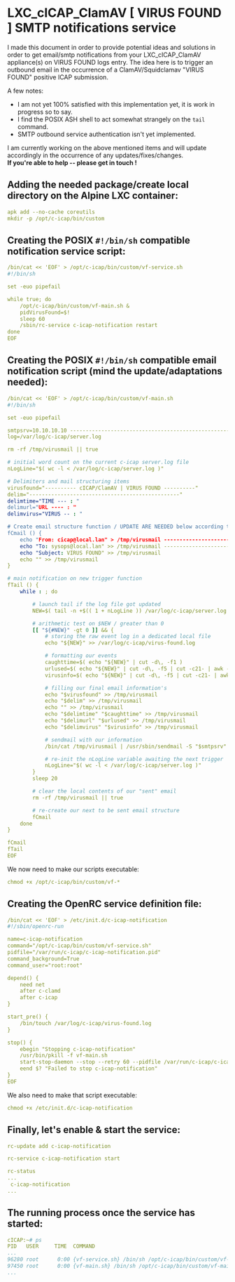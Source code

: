 # LXC_cICAP_ClamAV [ VIRUS FOUND ] SMTP notifications service

I made this document in order to provide potential ideas and solutions in order to get email/smtp notifications from your LXC_cICAP_ClamAV appliance(s) on VIRUS FOUND logs entry. The idea here is to trigger an outbound email in the occurrence of a ClamAV/Squidclamav "VIRUS FOUND" positive ICAP submission. 

A few notes:

- I am not yet 100% satisfied with this implementation yet, it is work in progress so to say.
- I find the POSIX ASH shell to act somewhat strangely on the ```tail``` command.
- SMTP outbound service authentication isn't yet implemented.

I am currently working on the above mentioned items and will update accordingly in the occurrence of any updates/fixes/changes.   
**If you're able to help -- please get in touch !**

## Adding the needed package/create local directory on the Alpine LXC container:

```yaml
apk add --no-cache coreutils
mkdir -p /opt/c-icap/bin/custom
``` 

## Creating the POSIX ```#!/bin/sh``` compatible notification service script:

```yaml
/bin/cat << 'EOF' > /opt/c-icap/bin/custom/vf-service.sh
#!/bin/sh

set -euo pipefail

while true; do
    /opt/c-icap/bin/custom/vf-main.sh &
    pidVirusFound=$!
    sleep 60
    /sbin/rc-service c-icap-notification restart
done
EOF
```

## Creating the POSIX ```#!/bin/sh``` compatible email notification script (mind the update/adaptations needed):

```yaml
/bin/cat << 'EOF' > /opt/c-icap/bin/custom/vf-main.sh
#!/bin/sh

set -euo pipefail

smtpsrv=10.10.10.10 -----------------------------------------------------------------------> adaptations/update needed here
log=/var/log/c-icap/server.log

rm -rf /tmp/virusmail || true

# initial word count on the current c-icap server.log file
nLogLine="$( wc -l < /var/log/c-icap/server.log )"

# Delimiters and mail structuring items
virusfound="---------- cICAP/ClamAV | VIRUS FOUND ----------"
delim="------------------------------------------------"
delimtime="TIME --- : "
delimurl="URL ---- : "
delimvirus="VIRUS -- : "

# Create email structure function / UPDATE ARE NEEDED below according to your environment
fCmail () {
    echo "From: cicap@local.lan" > /tmp/virusmail -----------------------------------------> adaptations/update needed here
    echo "To: sysops@local.lan" >> /tmp/virusmail -----------------------------------------> adaptations/update needed here
    echo "Subject: VIRUS FOUND" >> /tmp/virusmail
    echo "" >> /tmp/virusmail
}

# main notification on new trigger function
fTail () {
    while : ; do

        # launch tail if the log file got updated
        NEW=$( tail -n +$(( 1 + nLogLine )) /var/log/c-icap/server.log | sed -n '/squidclamav_end_of_data_handler/p' | sed -n '/LOG Virus found in /p' )

        # arithmetic test on $NEW / greater than 0
        [[ "${#NEW}" -gt 0 ]] && {
            # storing the raw event log in a dedicated local file
            echo "${NEW}" >> /var/log/c-icap/virus-found.log

            # formatting our events
            caughttime=$( echo "${NEW}" | cut -d\, -f1 )
            urlused=$( echo "${NEW}" | cut -d\, -f5 | cut -c21- | awk -F ' ' '{print $1}' )
            virusinfo=$( echo "${NEW}" | cut -d\, -f5 | cut -c21- | awk -F ' ' '{print $5}' )

            # filling our final email information's
            echo "$virusfound" >> /tmp/virusmail
            echo "$delim" >> /tmp/virusmail
            echo "" >> /tmp/virusmail                 
            echo "$delimtime" "$caughttime" >> /tmp/virusmail
            echo "$delimurl" "$urlused" >> /tmp/virusmail
            echo "$delimvirus" "$virusinfo" >> /tmp/virusmail   

            # sendmail with our information
            /bin/cat /tmp/virusmail | /usr/sbin/sendmail -S "$smtpsrv" -t

            # re-init the nLogLine variable awaiting the next trigger
            nLogLine="$( wc -l < /var/log/c-icap/server.log )"
        }
        sleep 20

        # clear the local contents of our "sent" email
        rm -rf /tmp/virusmail || true

        # re-create our next to be sent email structure
        fCmail
    done
}

fCmail
fTail
EOF
```

We now need to make our scripts executable:

```yaml
chmod +x /opt/c-icap/bin/custom/vf-*
```

## Creating the OpenRC service definition file:

```yaml
/bin/cat << 'EOF' > /etc/init.d/c-icap-notification
#!/sbin/openrc-run

name=c-icap-notification
command="/opt/c-icap/bin/custom/vf-service.sh"
pidfile="/var/run/c-icap/c-icap-notification.pid"
command_background=True
command_user="root:root"

depend() {
    need net
    after c-clamd
    after c-icap
}

start_pre() {
    /bin/touch /var/log/c-icap/virus-found.log
}

stop() {
    ebegin "Stopping c-icap-notification"
    /usr/bin/pkill -f vf-main.sh
    start-stop-daemon --stop --retry 60 --pidfile /var/run/c-icap/c-icap-notification.pid
    eend $? "Failed to stop c-icap-notification"
}
EOF
```

We also need to make that script executable:

```yaml
chmod +x /etc/init.d/c-icap-notification
```

## Finally, let's enable & start the service:

```yaml
rc-update add c-icap-notification
```

```yaml
rc-service c-icap-notification start
```

```yaml
rc-status
... 
 c-icap-notification                                                     [  started  ]
... 
```

## The running process once the service has started:

```yaml
cICAP:~# ps
PID   USER     TIME  COMMAND
...
96280 root      0:00 {vf-service.sh} /bin/sh /opt/c-icap/bin/custom/vf-service.sh
97450 root      0:00 {vf-main.sh} /bin/sh /opt/c-icap/bin/custom/vf-main.sh
...
```

